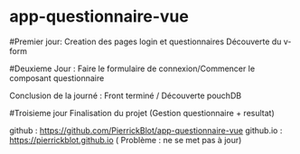 # app-questionnaire-vue

#Premier jour:
Creation des pages login et questionnaires
Découverte du v-form

#Deuxieme Jour :
Faire le formulaire de connexion/Commencer le composant questionnaire 

Conclusion de la journé : Front terminé / Découverte pouchDB

#Troisieme jour
Finalisation du projet (Gestion questionnaire + resultat)

github : https://github.com/PierrickBlot/app-questionnaire-vue
github.io : https://pierrickblot.github.io  ( Problème : ne se met pas à jour)